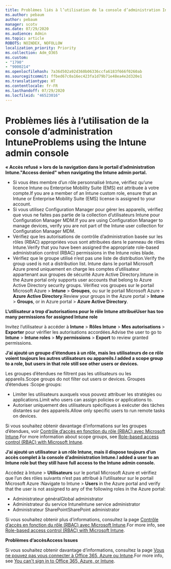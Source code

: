 ```yaml
---
title: Problèmes liés à l’utilisation de la console d’administration Intune
ms.author: pebaum
author: pebaum
manager: scotv
ms.date: 07/29/2020
ms.audience: Admin
ms.topic: article
ROBOTS: NOINDEX, NOFOLLOW
localization_priority: Priority
ms.collection: Adm_O365
ms.custom:
- "1790"
- "9000214"
ms.openlocfilehash: 7a36d502a92d360b06336ccfa6183f666f0260ab
ms.sourcegitcommit: ffbed67c0a16ec423fa1d79b71e48ea4e2d320e1
ms.translationtype: HT
ms.contentlocale: fr-FR
ms.lasthandoff: 07/29/2020
ms.locfileid: "46523016"
---
```

# <a name="problems-using-the-intune-admin-console"></a><span data-ttu-id="06c76-102">Problèmes liés à l’utilisation de la console d’administration Intune</span><span class="sxs-lookup"><span data-stu-id="06c76-102">Problems using the Intune admin console</span></span>

<span data-ttu-id="06c76-103">**« Accès refusé » lors de la navigation dans le portail d’administration Intune.**</span><span class="sxs-lookup"><span data-stu-id="06c76-103">**"Access denied" when navigating the Intune admin portal.**</span></span>

- <span data-ttu-id="06c76-104">Si vous êtes membre d’un rôle personnalisé Intune, vérifiez qu’une licence Intune ou Enterprise Mobility Suite (EMS) est attribuée à votre compte.</span><span class="sxs-lookup"><span data-stu-id="06c76-104">If you are a member of an Intune custom role, ensure that an Intune or Enterprise Mobility Suite (EMS) license is assigned to your account.</span></span>
- <span data-ttu-id="06c76-105">Si vous utilisez Configuration Manager pour gérer les appareils, vérifiez que vous ne faites pas partie de la collection d’utilisateurs Intune pour Configuration Manager MDM.</span><span class="sxs-lookup"><span data-stu-id="06c76-105">If you are using Configuration Manager to manage devices, verify you are not part of the Intune user collection for Configuration Manager MDM.</span></span>
- <span data-ttu-id="06c76-106">Vérifiez que les autorisations de contrôle d’administration basée sur les rôles (RBAC) appropriées vous sont attribuées dans le panneau de rôles Intune.</span><span class="sxs-lookup"><span data-stu-id="06c76-106">Verify that you have been assigned the appropriate role-based administration control (RBAC) permissions in the Intune roles blade.</span></span>
- <span data-ttu-id="06c76-107">Vérifiez que le groupe utilisé n’est pas une liste de distribution.</span><span class="sxs-lookup"><span data-stu-id="06c76-107">Verify the group used is not a distribution list.</span></span> <span data-ttu-id="06c76-108">Intune dans le portail Microsoft Azure prend uniquement en charge les comptes d’utilisateur appartenant aux groupes de sécurité Azure Active Directory.</span><span class="sxs-lookup"><span data-stu-id="06c76-108">Intune in the Azure portal only supports user accounts that belong to Azure Active Directory security groups.</span></span> <span data-ttu-id="06c76-109">Vérifiez vos groupes sur le portail Microsoft Azure > **Intune** > **Groupes**, ou sur le portail Microsoft Azure > **Azure Active Directory**.</span><span class="sxs-lookup"><span data-stu-id="06c76-109">Review your groups in the Azure portal > **Intune** > **Groups**, or in Azure portal > **Azure Active Directory**.</span></span>

<span data-ttu-id="06c76-110">**L’utilisateur a trop d’autorisations pour le rôle Intune attribué**</span><span class="sxs-lookup"><span data-stu-id="06c76-110">**User has too many permissions for assigned Intune role**</span></span>

<span data-ttu-id="06c76-111">Invitez l’utilisateur à accéder à **Intune** > **Rôles Intune** > **Mes autorisations** > **Exporter** pour vérifier les autorisations accordées.</span><span class="sxs-lookup"><span data-stu-id="06c76-111">Advise the user to go to **Intune** > **Intune roles** > **My permissions** > **Export** to review granted permissions.</span></span>

<span data-ttu-id="06c76-112">**J’ai ajouté un groupe d’étendues à un rôle, mais les utilisateurs de ce rôle voient toujours les autres utilisateurs ou appareils.**</span><span class="sxs-lookup"><span data-stu-id="06c76-112">**I added a scope group to a role, but users in that role still see other users or devices.**</span></span>

<span data-ttu-id="06c76-113">Les groupes d’étendues ne filtrent pas les utilisateurs ou les appareils.</span><span class="sxs-lookup"><span data-stu-id="06c76-113">Scope groups do not filter out users or devices.</span></span> <span data-ttu-id="06c76-114">Groupes d’étendues :</span><span class="sxs-lookup"><span data-stu-id="06c76-114">Scope groups:</span></span>

- <span data-ttu-id="06c76-115">Limiter les utilisateurs auxquels vous pouvez attribuer les stratégies ou applications.</span><span class="sxs-lookup"><span data-stu-id="06c76-115">Limit who users can assign policies or applications to.</span></span>
- <span data-ttu-id="06c76-116">Autoriser uniquement des utilisateurs spécifiques à exécuter des tâches distantes sur des appareils.</span><span class="sxs-lookup"><span data-stu-id="06c76-116">Allow only specific users to run remote tasks on devices.</span></span>

<span data-ttu-id="06c76-117">Si vous souhaitez obtenir davantage d’informations sur les groupes d’étendues, voir [Contrôle d’accès en fonction du rôle (RBAC) avec Microsoft Intune](https://docs.microsoft.com/intune/role-based-access-control).</span><span class="sxs-lookup"><span data-stu-id="06c76-117">For more information about scope groups, see  [Role-based access control (RBAC) with Microsoft Intune](https://docs.microsoft.com/intune/role-based-access-control).</span></span>

<span data-ttu-id="06c76-118">**J’ai ajouté un utilisateur à un rôle Intune, mais il dispose toujours d’un accès complet à la console d’administration Intune.**</span><span class="sxs-lookup"><span data-stu-id="06c76-118">**I added a user to an Intune role but they still have full access to the Intune admin console.**</span></span>

<span data-ttu-id="06c76-119">Accédez à Intune > **Utilisateurs** sur le portail Microsoft Azure et vérifiez que l’un des rôles suivants n’est pas attribué à l’utilisateur sur le portail Microsoft Azure :</span><span class="sxs-lookup"><span data-stu-id="06c76-119">Navigate to Intune > **Users** in the Azure portal and verify that the user is not assigned to any of the following roles in the Azure portal:</span></span>

- <span data-ttu-id="06c76-120">Administrateur général</span><span class="sxs-lookup"><span data-stu-id="06c76-120">Global administrator</span></span>
- <span data-ttu-id="06c76-121">Administrateur du service Intune</span><span class="sxs-lookup"><span data-stu-id="06c76-121">Intune service administrator</span></span>
- <span data-ttu-id="06c76-122">Administrateur SharePoint</span><span class="sxs-lookup"><span data-stu-id="06c76-122">SharePoint administrator</span></span>

<span data-ttu-id="06c76-123">Si vous souhaitez obtenir plus d’informations, consultez la page [Contrôle d’accès en fonction du rôle (RBAC) avec Microsoft Intune](https://docs.microsoft.com/intune/role-based-access-control).</span><span class="sxs-lookup"><span data-stu-id="06c76-123">For more info, see [Role-based access control (RBAC) with Microsoft Intune](https://docs.microsoft.com/intune/role-based-access-control).</span></span>

<span data-ttu-id="06c76-124">**Problèmes d’accès**</span><span class="sxs-lookup"><span data-stu-id="06c76-124">**Access Issues**</span></span>

<span data-ttu-id="06c76-125">Si vous souhaitez obtenir davantage d’informations, consultez la page [Vous ne pouvez pas vous connecter à Office 365, Azure ou Intune](https://support.microsoft.com/help/2412085/you-can-t-sign-in-to-office-365-azure-or-intune).</span><span class="sxs-lookup"><span data-stu-id="06c76-125">For more info, see [You can't sign in to Office 365, Azure, or Intune](https://support.microsoft.com/help/2412085/you-can-t-sign-in-to-office-365-azure-or-intune).</span></span>